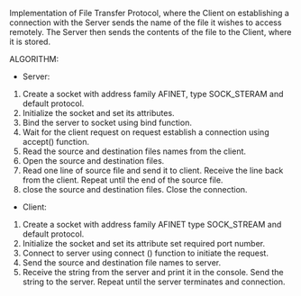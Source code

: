Implementation of File Transfer Protocol, where the Client on establishing a connection with the Server sends the name of the file it wishes to access remotely. The Server then sends the contents of the file to the Client, where it is stored.

ALGORITHM:
- Server:
1. Create a socket with address family AFINET, type SOCK_STERAM and default protocol.
2. Initialize the socket and set its attributes.
3. Bind the server to socket using bind function.
4. Wait for the client request on request establish a connection using accept() function.
5. Read the source and destination files names from the client.
6. Open the source and destination files.
7. Read one line of source file and send it to client. Receive the line back from the client. Repeat until the end of the source file.
8. close the source and destination files. Close the connection.

- Client:
1. Create a socket with address family AFINET type SOCK_STREAM and default protocol.
2. Initialize the socket and set its attribute set required port number.
3. Connect to server using connect () function to initiate the request.
4. Send the source and destination file names to server.
5. Receive the string from the server and print it in the console. Send the string to the server. Repeat until the server terminates and connection.
